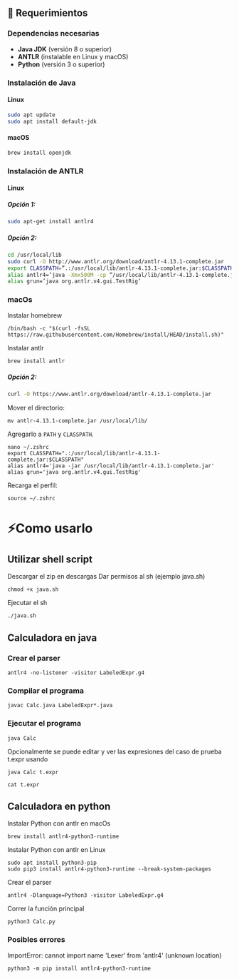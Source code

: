## 🧷 Requerimientos

### Dependencias necesarias

- **Java JDK** (versión 8 o superior)
- **ANTLR** (instalable en Linux y macOS)
- **Python** (versión 3 o superior)

### Instalación de Java

#### Linux

```sh
sudo apt update
sudo apt install default-jdk
```

#### macOS

```sh
brew install openjdk
```

### Instalación de ANTLR

#### Linux

##### Opción 1:

```sh
sudo apt-get install antlr4
```

##### Opción 2:

```sh
cd /usr/local/lib
sudo curl -O http://www.antlr.org/download/antlr-4.13.1-complete.jar
export CLASSPATH=”.:/usr/local/lib/antlr-4.13.1-complete.jar:$CLASSPATH” 
alias antlr4=’java -Xmx500M -cp “/usr/local/lib/antlr-4.13.1-complete.jar:$CLASSPATH” org.antlr.v4.Tool’
alias grun=’java org.antlr.v4.gui.TestRig’
```


### macOs
Instalar homebrew
```
/bin/bash -c "$(curl -fsSL https://raw.githubusercontent.com/Homebrew/install/HEAD/install.sh)"
```
Instalar antlr
```sh
brew install antlr
```

##### Opción 2:

```sh
curl -O https://www.antlr.org/download/antlr-4.13.1-complete.jar
```

Mover el directorio:
```
mv antlr-4.13.1-complete.jar /usr/local/lib/
```

Agregarlo a `PATH` y `CLASSPATH`.
```
nano ~/.zshrc
export CLASSPATH=".:/usr/local/lib/antlr-4.13.1-complete.jar:$CLASSPATH"
alias antlr4='java -jar /usr/local/lib/antlr-4.13.1-complete.jar'
alias grun='java org.antlr.v4.gui.TestRig'
```

Recarga el perfil:
```
source ~/.zshrc
```


# ⚡Como usarlo

## Utilizar shell script

Descargar el zip en descargas
Dar permisos al sh (ejemplo java.sh)
```
chmod +x java.sh
```

Ejecutar el sh
```
./java.sh
```

## Calculadora en java

### Crear el parser
```
antlr4 -no-listener -visitor LabeledExpr.g4
```
### Compilar el programa
```
javac Calc.java LabeledExpr*.java
```
### Ejecutar el programa
```
java Calc
```
Opcionalmente se puede editar y ver las expresiones del caso de prueba t.expr usando
```
java Calc t.expr

cat t.expr
```

## Calculadora en python

Instalar Python con antlr en macOs
```
brew install antlr4-python3-runtime
```

Instalar Python con antlr en Linux
```
sudo apt install python3-pip
sudo pip3 install antlr4-python3-runtime --break-system-packages
```


Crear el parser
```
antlr4 -Dlanguage=Python3 -visitor LabeledExpr.g4
```

Correr la función principal
```
python3 Calc.py
```

### Posibles errores

ImportError: cannot import name 'Lexer' from 'antlr4' (unknown location)
```
python3 -m pip install antlr4-python3-runtime
```
